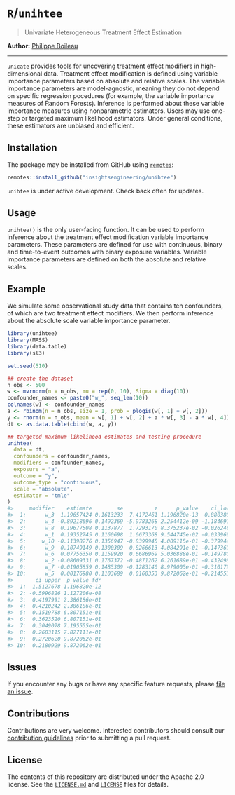 
<!-- README.md is generated from README.Rmd. Please edit that file -->

# `R`/`unihtee`

> Univariate Heterogeneous Treatment Effect Estimation

**Author:** [Philippe Boileau](https://pboileau.ca/)

<!-- badges: start -->
<!-- badges: end -->

------------------------------------------------------------------------

`unicate` provides tools for uncovering treatment effect modifiers in
high-dimensional data. Treatment effect modification is defined using
variable importance parameters based on absolute and relative scales.
The variable importance parameters are model-agnostic, meaning they do
not depend on specific regression pocedures (for example, the variable
importance measures of Random Forests). Inference is performed about
these variable importance measures using nonparametric estimators. Users
may use one-step or targeted maximum likelihood estimators. Under
general conditions, these estimators are unbiased and efficient.

## Installation

The package may be installed from GitHub using
[`remotes`](https://CRAN.R-project.org/package=remotes):

``` r
remotes::install_github("insightsengineering/unihtee")
```

`unihtee` is under active development. Check back often for updates.

## Usage

`unihtee()` is the only user-facing function. It can be used to perform
inference about the treatment effect modification variable importance
parameters. These parameters are defined for use with continuous, binary
and time-to-event outcomes with binary exposure variables. Variable
importance parameters are defined on both the absolute and relative
scales.

## Example

We simulate some observational study data that contains ten confounders,
of which are two treatment effect modifiers. We then perform inference
about the absolute scale variable importance parameter.

``` r
library(unihtee)
library(MASS)
library(data.table)
library(sl3)

set.seed(510)

## create the dataset
n_obs <- 500
w <- mvrnorm(n = n_obs, mu = rep(0, 10), Sigma = diag(10))
confounder_names <- paste0("w_", seq_len(10))
colnames(w) <- confounder_names
a <- rbinom(n = n_obs, size = 1, prob = plogis(w[, 1] + w[, 2]))
y <- rnorm(n = n_obs, mean = w[, 1] + w[, 2] + a * w[, 3] - a * w[, 4])
dt <- as.data.table(cbind(w, a, y))

## targeted maximum likelihood estimates and testing procedure
unihtee(
  data = dt,
  confounders = confounder_names,
  modifiers = confounder_names,
  exposure = "a",
  outcome = "y",
  outcome_type = "continuous",
  scale = "absolute",
  estimator = "tmle"
)
#>     modifier    estimate        se          z      p_value    ci_lower
#>  1:      w_3  1.19657424 0.1613233  7.4172461 1.196820e-13  0.88038067
#>  2:      w_4 -0.89218696 0.1492369 -5.9783268 2.254412e-09 -1.18469128
#>  3:      w_8  0.19677508 0.1137877  1.7293170 8.375237e-02 -0.02624889
#>  4:      w_1  0.19352745 0.1160698  1.6673368 9.544745e-02 -0.03396935
#>  5:     w_10 -0.11398276 0.1356947 -0.8399945 4.009115e-01 -0.37994429
#>  6:      w_9  0.10749149 0.1300309  0.8266613 4.084291e-01 -0.14736901
#>  7:      w_6  0.07756350 0.1159920  0.6686969 5.036888e-01 -0.14978083
#>  8:      w_2 -0.08609331 0.1767372 -0.4871262 6.261689e-01 -0.43249814
#>  9:      w_7 -0.01905859 0.1485309 -0.1283140 8.979005e-01 -0.31017921
#> 10:      w_5  0.00176980 0.1103689  0.0160353 9.872062e-01 -0.21455333
#>       ci_upper  p_value_fdr
#>  1:  1.5127678 1.196820e-12
#>  2: -0.5996826 1.127206e-08
#>  3:  0.4197991 2.386186e-01
#>  4:  0.4210242 2.386186e-01
#>  5:  0.1519788 6.807151e-01
#>  6:  0.3623520 6.807151e-01
#>  7:  0.3049078 7.195555e-01
#>  8:  0.2603115 7.827111e-01
#>  9:  0.2720620 9.872062e-01
#> 10:  0.2180929 9.872062e-01
```

## Issues

If you encounter any bugs or have any specific feature requests, please
[file an issue](https://github.com/insightsengineering/unihtee/issues).

## Contributions

Contributions are very welcome. Interested contributors should consult
our [contribution
guidelines](https://github.com/insightsengineering/unihtee/blob/master/.github/CONTRIBUTING.md)
prior to submitting a pull request.

## License

The contents of this repository are distributed under the Apache 2.0
license. See the
[`LICENSE.md`](https://github.com/insightsengineering/unihtee/blob/main/LICENSE.md)
and
[`LICENSE`](https://github.com/insightsengineering/unihtee/blob/main/LICENSE)
files for details.
